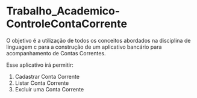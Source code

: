 # Trabalho_Academico-ControleContaCorrente

O objetivo é a utilização de todos os conceitos abordados na disciplina de linguagem c para a construção de um aplicativo bancário para acompanhamento de Contas Correntes.

Esse aplicativo irá permitir:
1) Cadastrar Conta Corrente
2) Listar Conta Corrente
3) Excluir uma Conta Corrente
